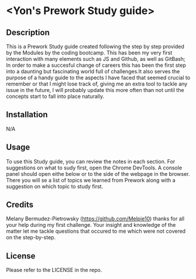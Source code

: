# <Yon's Prework Study guide>

## Description 

This is a Prework Study guide created following the step by step provided by the Modules by the coding bootcamp. This has been my very first interaction with many elements such as JS and Github, as well as GitBash; In order to make a succesful change of careers this has been the first step into a daunting but fascinating world full of challenges.It also serves the purpose of a handy guide to the aspects I have faced that seemed crucial to remember or that I might lose track of, giving me an extra tool to tackle any issue in the future, I will probably update this more often than not until the concepts start to fall into place naturally. 


## Installation

N/A


## Usage

To use this Study guide, you can review the notes in each section. For suggestions on what to sudy first, open the Chrome DevTools. A console panel should open eithe below or to the side of the webpage in the browser. There you will se a list of topics we learned from Prework along with a suggestion on which topic to study first.


## Credits

Melany Bermudez-Pietrowsky (https://github.com/Melpie10) thanks for all your help during my first challenge. Your insight and knowledge of the matter let me tackle questions that occured to me which were not covered on the step-by-step.

## License

Please refer to the LICENSE in the repo.